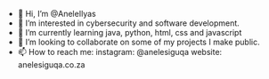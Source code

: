 - 👋 Hi, I’m @AneleIlyas
- 👀 I’m interested in cybersecurity and software development.
- 🌱 I’m currently learning java, python, html, css and javascript
- 💞️ I’m looking to collaborate on some of my projects I make public.
- 📫 How to reach me:
     instagram: @anelesiguqa
     website: anelesiguqa.co.za

<!---
AneleIlyas/AneleIlyas is a ✨ special ✨ repository because its `README.md` (this file) appears on your GitHub profile.
You can click the Preview link to take a look at your changes.
--->

